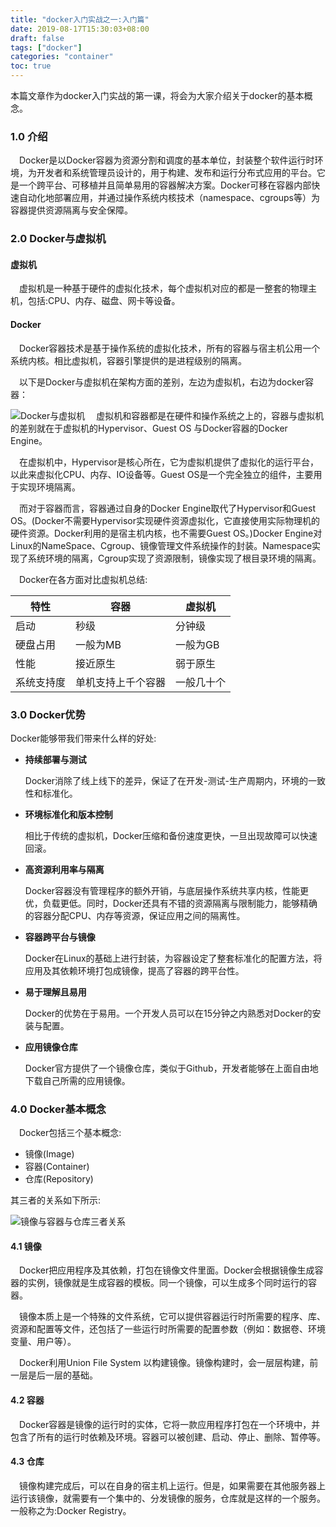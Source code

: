 ```yaml
---
title: "docker入门实战之一:入门篇"
date: 2019-08-17T15:30:03+08:00
draft: false
tags: ["docker"]
categories: "container"
toc: true
---
```

本篇文章作为docker入门实战的第一课，将会为大家介绍关于docker的基本概念。  
### 1.0 介绍
&emsp;Docker是以Docker容器为资源分割和调度的基本单位，封装整个软件运行时环境，为开发者和系统管理员设计的，用于构建、发布和运行分布式应用的平台。它是一个跨平台、可移植并且简单易用的容器解决方案。Docker可移在容器内部快速自动化地部署应用，并通过操作系统内核技术（namespace、cgroups等）为容器提供资源隔离与安全保障。

### 2.0 Docker与虚拟机

#### 虚拟机
&emsp;虚拟机是一种基于硬件的虚拟化技术，每个虚拟机对应的都是一整套的物理主机，包括:CPU、内存、磁盘、网卡等设备。  

#### Docker
&emsp;Docker容器技术是基于操作系统的虚拟化技术，所有的容器与宿主机公用一个系统内核。相比虚拟机，容器引擎提供的是进程级别的隔离。  

&emsp;以下是Docker与虚拟机在架构方面的差别，左边为虚拟机，右边为docker容器：

![Docker与虚拟机](../images/docker/docker与虚拟机.png)
&emsp;虚拟机和容器都是在硬件和操作系统之上的，容器与虚拟机的差别就在于虚拟机的Hypervisor、Guest OS 与Docker容器的Docker Engine。

&emsp;在虚拟机中，Hypervisor是核心所在，它为虚拟机提供了虚拟化的运行平台，以此来虚拟化CPU、内存、IO设备等。Guest OS是一个完全独立的组件，主要用于实现环境隔离。

&emsp;而对于容器而言，容器通过自身的Docker Engine取代了Hypervisor和Guest OS。(Docker不需要Hypervisor实现硬件资源虚拟化，它直接使用实际物理机的硬件资源。Docker利用的是宿主机内核，也不需要Guest OS。)Docker Engine对Linux的NameSpace、Cgroup、镜像管理文件系统操作的封装。Namespace实现了系统环境的隔离，Cgroup实现了资源限制，镜像实现了根目录环境的隔离。

&emsp;Docker在各方面对比虚拟机总结:

|特性|容器|虚拟机|
|----|----|------|
|启动|秒级|分钟级|
|硬盘占用|一般为MB|一般为GB|
|性能|接近原生|弱于原生|
|系统支持度|单机支持上千个容器|一般几十个|

### 3.0 Docker优势

Docker能够带我们带来什么样的好处:

- **持续部署与测试**

  Docker消除了线上线下的差异，保证了在开发-测试-生产周期内，环境的一致性和标准化。

- **环境标准化和版本控制**

  相比于传统的虚拟机，Docker压缩和备份速度更快，一旦出现故障可以快速回滚。

- **高资源利用率与隔离**

  Docker容器没有管理程序的额外开销，与底层操作系统共享内核，性能更优，负载更低。同时，Docker还具有不错的资源隔离与限制能力，能够精确的容器分配CPU、内存等资源，保证应用之间的隔离性。

- **容器跨平台与镜像**

  Docker在Linux的基础上进行封装，为容器设定了整套标准化的配置方法，将应用及其依赖环境打包成镜像，提高了容器的跨平台性。

- **易于理解且易用**

  Docker的优势在于易用。一个开发人员可以在15分钟之内熟悉对Docker的安装与配置。

- **应用镜像仓库**

  Docker官方提供了一个镜像仓库，类似于Github，开发者能够在上面自由地下载自己所需的应用镜像。

### 4.0 Docker基本概念
&emsp;Docker包括三个基本概念:

- 镜像(Image)
- 容器(Container)
- 仓库(Repository)

其三者的关系如下所示:

![镜像与容器与仓库三者关系](../images/docker/镜像与容器与仓库三者关系.jpg)

#### 4.1 镜像
&emsp;Docker把应用程序及其依赖，打包在镜像文件里面。Docker会根据镜像生成容器的实例，镜像就是生成容器的模板。同一个镜像，可以生成多个同时运行的容器。

&emsp;镜像本质上是一个特殊的文件系统，它可以提供容器运行时所需要的程序、库、资源和配置等文件，还包括了一些运行时所需要的配置参数（例如：数据卷、环境变量、用户等）。

&emsp;Docker利用Union File System 以构建镜像。镜像构建时，会一层层构建，前一层是后一层的基础。

#### 4.2 容器

&emsp;Docker容器是镜像的运行时的实体，它将一款应用程序打包在一个环境中，并包含了所有的运行时依赖及环境。容器可以被创建、启动、停止、删除、暂停等。


#### 4.3 仓库
&emsp;镜像构建完成后，可以在自身的宿主机上运行。但是，如果需要在其他服务器上运行该镜像，就需要有一个集中的、分发镜像的服务，仓库就是这样的一个服务。一般称之为:Docker Registry。